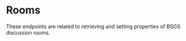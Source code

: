 # Rooms

These endpoints are related to retrieving and setting properties of BSGS discussion rooms.
